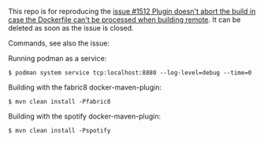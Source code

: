This repo is for reproducing the [issue #1512 Plugin doesn't abort the build in case the Dockerfile can't be processed when building remote](https://github.com/fabric8io/docker-maven-plugin/issues/1512).
It can be deleted as soon as the issue is closed.

Commands, see also the issue:

Running podman as a service:

    $ podman system service tcp:localhost:8880 --log-level=debug --time=0

Building with the fabric8 docker-maven-plugin:

    $ mvn clean install -Pfabric8

Building with the spotify docker-maven-plugin:

    $ mvn clean install -Pspotify
